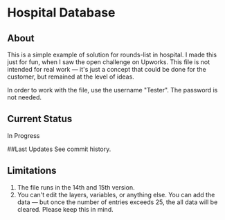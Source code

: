 # Hospital Database

## About
This is a simple example of solution for rounds-list in hospital. I made this just for fun, when I saw the open challenge on Upworks. This file is not intended for real work — it's just a concept that could be done for the customer, but remained at the level of ideas.

In order to work with the file, use the username "Tester". The password is not needed.

## Current Status
In Progress

##Last Updates
See commit history.

## Limitations
1. The file runs in the 14th and 15th version.
2. You can't edit the layers, variables, or anything else. You can add the data — but once the number of entries exceeds 25, the all data will be cleared. Please keep this in mind.
